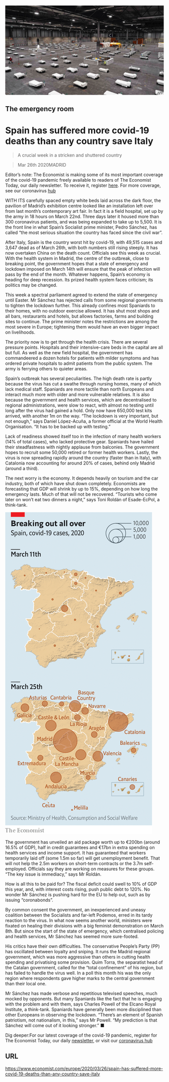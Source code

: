 ![](./images/20200328_EUP001_0.jpg)

## The emergency room

# Spain has suffered more covid-19 deaths than any country save Italy

> A crucial week in a stricken and shuttered country

> Mar 26th 2020MADRID

Editor’s note: The Economist is making some of its most important coverage of the covid-19 pandemic freely available to readers of The Economist Today, our daily newsletter. To receive it, register [here](https://www.economist.com//newslettersignup). For more coverage, see our coronavirus [hub](https://www.economist.com//coronavirus)

WITH ITS carefully spaced empty white beds laid across the dark floor, the pavilion of Madrid’s exhibition centre looked like an installation left over from last month’s contemporary art fair. In fact it is a field hospital, set up by the army in 18 hours on March 22nd. Three days later it housed more than 300 coronavirus patients, and was being expanded to take up to 5,500. It is the front line in what Spain’s Socialist prime minister, Pedro Sánchez, has called “the most serious situation the country has faced since the civil war”.

After Italy, Spain is the country worst hit by covid-19, with 49,515 cases and 3,647 dead as of March 26th, with both numbers still rising steeply. It has now overtaken China on the death count. Officials see this week as crucial. With the health system in Madrid, the centre of the outbreak, close to breaking point, the government hopes that a state of emergency and lockdown imposed on March 14th will ensure that the peak of infection will pass by the end of the month. Whatever happens, Spain’s economy is heading for deep recession. Its prized health system faces criticism; its politics may be changed.

This week a spectral parliament agreed to extend the state of emergency until Easter. Mr Sánchez has rejected calls from some regional governments to tighten the lockdown further. This already confines most Spaniards to their homes, with no outdoor exercise allowed. It has shut most shops and all bars, restaurants and hotels, but allows factories, farms and building sites to continue. The prime minister notes the restrictions are among the most severe in Europe; tightening them would have an even bigger impact on livelihoods.

The priority now is to get through the health crisis. There are several pressure points. Hospitals and their intensive-care beds in the capital are all but full. As well as the new field hospital, the government has commandeered a dozen hotels for patients with milder symptoms and has ordered private hospitals to admit patients from the public system. The army is ferrying others to quieter areas.

Spain’s outbreak has several peculiarities. The high death rate is partly because the virus has cut a swathe through nursing homes, many of which lack medical staff. Spaniards are more tactile than north Europeans and interact much more with older and more vulnerable relatives. It is also because the government and health services, which are decentralised to regional administrations, were slow to react, with almost no testing until long after the virus had gained a hold. Only now have 650,000 test kits arrived, with another 1m on the way. “The lockdown is very important, but not enough,” says Daniel López-Acuña, a former official at the World Health Organisation. “It has to be backed up with testing.”

Lack of readiness showed itself too in the infection of many health workers (14% of total cases), who lacked protective gear. Spaniards have hailed their steadfastness with nightly applause from balconies. The government hopes to recruit some 50,000 retired or former health workers. Lastly, the virus is now spreading rapidly around the country (faster than in Italy), with Catalonia now accounting for around 20% of cases, behind only Madrid (around a third).

The next worry is the economy. It depends heavily on tourism and the car industry, both of which have shut down completely. Economists are forecasting that GDP will shrink by up to 15%, depending on how long the emergency lasts. Much of that will not be recovered. “Tourists who come later on won’t eat two dinners a night,” says Toni Roldán of Esade-EcPol, a think-tank.



![](./images/20200328_EUM912.png)

The government has unveiled an aid package worth up to €200bn (around 16.5% of GDP), half in credit guarantees and €17bn in extra spending on health services and income support. It has guaranteed that workers temporarily laid off (some 1.5m so far) will get unemployment benefit. That will not help the 2.5m workers on short-term contracts or the 3.7m self-employed. Officials say they are working on measures for these groups. “The key issue is immediacy,” says Mr Roldán.

How is all this to be paid for? The fiscal deficit could swell to 10% of GDP this year, and, with interest costs rising, push public debt to 120%. No wonder Mr Sánchez is pushing hard for the EU to help out, such as by issuing “coronabonds”.

By common consent the government, an inexperienced and uneasy coalition between the Socialists and far-left Podemos, erred in its tardy reaction to the virus. In what now seems another world, ministers were fixated on healing their divisions with a big feminist demonstration on March 8th. But since the start of the state of emergency, which centralised policing and health services, Mr Sánchez has seemed more sure-footed.

His critics have their own difficulties. The conservative People’s Party (PP) has oscillated between loyalty and sniping. It runs the Madrid regional government, which was more aggressive than others in cutting health spending and privatising some provision. Quim Torra, the separatist head of the Catalan government, called for the “total confinement” of his region, but has failed to handle the virus well. In a poll this month his was the only region where respondents gave higher marks to the central government than their local one.

Mr Sánchez has made verbose and repetitious televised speeches, much mocked by opponents. But many Spaniards like the fact that he is engaging with the problem and with them, says Charles Powell of the Elcano Royal Institute, a think-tank. Spaniards have generally been more disciplined than other Europeans in observing the lockdown. “There’s an element of Spanish patriotism, not nationalism, in this,” says Mr Powell. “My prediction is that Sánchez will come out of it looking stronger.” ■

Dig deeper:For our latest coverage of the covid-19 pandemic, register for The Economist Today, our daily [newsletter](https://www.economist.com//newslettersignup), or visit our [coronavirus hub](https://www.economist.com//coronavirus)

## URL

https://www.economist.com/europe/2020/03/26/spain-has-suffered-more-covid-19-deaths-than-any-country-save-italy
